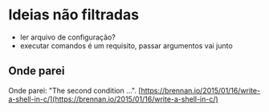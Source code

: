 # Ideias não filtradas

* ler arquivo de configuração?
* executar comandos é um requisito, passar argumentos vai junto

## Onde parei

Onde parei: "The second condition ...".
[https://brennan.io/2015/01/16/write-a-shell-in-c/](https://brennan.io/2015/01/16/write-a-shell-in-c/)
